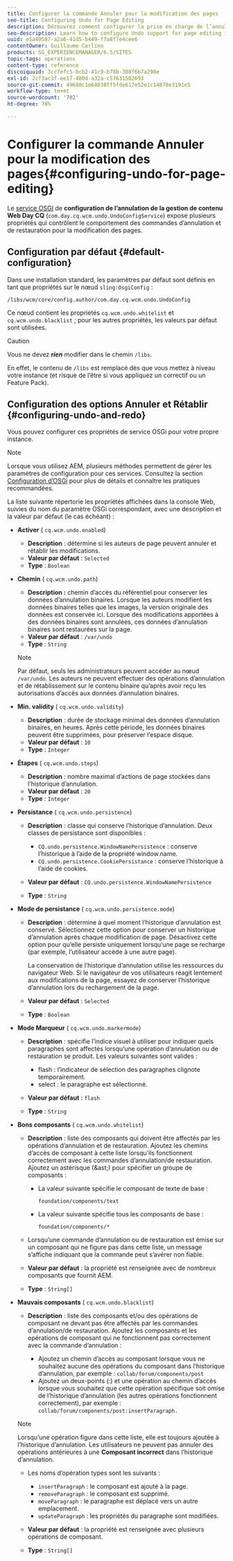 ```yaml
---
title: Configurer la commande Annuler pour la modification des pages
seo-title: Configuring Undo for Page Editing
description: Découvrez comment configurer la prise en charge de l’annulation pour la modification de pages dans AEM.
seo-description: Learn how to configure Undo support for page editing in AEM.
uuid: e5a49587-a2a6-41d5-b449-f7a8f7e4cee6
contentOwner: Guillaume Carlino
products: SG_EXPERIENCEMANAGER/6.5/SITES
topic-tags: operations
content-type: reference
discoiquuid: 3cc7efc5-bcb2-41c9-b78b-308f6b7a298e
exl-id: 2cf3ac3f-ee17-480d-a32a-c57631502693
source-git-commit: 49688c1e64038ff5fde617e52e1c14878e3191e5
workflow-type: tm+mt
source-wordcount: '702'
ht-degree: 78%

---
```


# Configurer la commande Annuler pour la modification des pages{#configuring-undo-for-page-editing}

Le [service OSGI](/help/sites-deploying/configuring-osgi.md) de **configuration de l’annulation de la gestion de contenu Web Day CQ** (`com.day.cq.wcm.undo.UndoConfigService`) expose plusieurs propriétés qui contrôlent le comportement des commandes d’annulation et de restauration pour la modification des pages.

## Configuration par défaut {#default-configuration}

Dans une installation standard, les paramètres par défaut sont définis en tant que propriétés sur le nœud `sling:OsgiConfig` :

`/libs/wcm/core/config.author/com.day.cq.wcm.undo.UndoConfig`

Ce nœud contient les propriétés `cq.wcm.undo.whitelist` et `cq.wcm.undo.blacklist` ; pour les autres propriétés, les valeurs par défaut sont utilisées.

>[!CAUTION]
>
>Vous ne devez ***rien*** modifier dans le chemin `/libs`.
>
>En effet, le contenu de `/libs` est remplacé dès que vous mettez à niveau votre instance (et risque de l’être si vous appliquez un correctif ou un Feature Pack).

## Configuration des options Annuler et Rétablir {#configuring-undo-and-redo}

Vous pouvez configurer ces propriétés de service OSGi pour votre propre instance.

>[!NOTE]
>
>Lorsque vous utilisez AEM, plusieurs méthodes permettent de gérer les paramètres de configuration pour ces services. Consultez la section [Configuration d’OSGi](/help/sites-deploying/configuring-osgi.md) pour plus de détails et connaître les pratiques recommandées.

La liste suivante répertorie les propriétés affichées dans la console Web, suivies du nom du paramètre OSGi correspondant, avec une description et la valeur par défaut (le cas échéant) :

* **Activer**
( `cq.wcm.undo.enabled`)

   * **Description** : détermine si les auteurs de page peuvent annuler et rétablir les modifications.
   * **Valeur par défaut** : `Selected`
   * **Type** : `Boolean`

* **Chemin**
( `cq.wcm.undo.path`)

   * **Description :** chemin d’accès du référentiel pour conserver les données d’annulation binaires. Lorsque les auteurs modifient les données binaires telles que les images, la version originale des données est conservée ici. Lorsque des modifications apportées à des données binaires sont annulées, ces données d’annulation binaires sont restaurées sur la page.
   * **Valeur par défaut** : `/var/undo`
   * **Type** : `String`

  >[!NOTE]
  >
  >Par défaut, seuls les administrateurs peuvent accéder au nœud `/var/undo`. Les auteurs ne peuvent effectuer des opérations d’annulation et de rétablissement sur le contenu binaire qu’après avoir reçu les autorisations d’accès aux données d’annulation binaires.

* **Min. validity**
( `cq.wcm.undo.validity`)

   * **Description** : durée de stockage minimal des données d’annulation binaires, en heures. Après cette période, les données binaires peuvent être supprimées, pour préserver l’espace disque.
   * **Valeur par défaut** : `10`
   * **Type** : `Integer`

* **Étapes**
( `cq.wcm.undo.steps`)

   * **Description** : nombre maximal d’actions de page stockées dans l’historique d’annulation.
   * **Valeur par défaut** : `20`
   * **Type** : `Integer`

* **Persistance**
( `cq.wcm.undo.persistence`)

   * **Description** : classe qui conserve l’historique d’annulation. Deux classes de persistance sont disponibles :

      * `CQ.undo.persistence.WindowNamePersistence` : conserve l’historique à l’aide de la propriété window.name.
      * `CQ.undo.persistence.CookiePersistance` : conserve l’historique à l’aide de cookies.

   * **Valeur par défaut** : `CQ.undo.persistence.WindowNamePersistence`
   * **Type** : `String`

* **Mode de persistance**
( `cq.wcm.undo.persistence.mode`)

   * **Description** : détermine à quel moment l’historique d’annulation est conservé. Sélectionnez cette option pour conserver un historique d’annulation après chaque modification de page. Désactivez cette option pour qu’elle persiste uniquement lorsqu’une page se recharge (par exemple, l’utilisateur accède à une autre page).

     La conservation de l’historique d’annulation utilise les ressources du navigateur Web. Si le navigateur de vos utilisateurs réagit lentement aux modifications de la page, essayez de conserver l’historique d’annulation lors du rechargement de la page.

   * **Valeur par défaut** : `Selected`
   * **Type** : `Boolean`

* **Mode Marqueur**
( `cq.wcm.undo.markermode`)

   * **Description** : spécifie l’indice visuel à utiliser pour indiquer quels paragraphes sont affectés lorsqu’une opération d’annulation ou de restauration se produit. Les valeurs suivantes sont valides :

      * flash : l’indicateur de sélection des paragraphes clignote temporairement.
      * select : le paragraphe est sélectionné.

   * **Valeur par défaut** : `flash`
   * **Type** : `String`

* **Bons composants**
( `cq.wcm.undo.whitelist`)

   * **Description** : liste des composants qui doivent être affectés par les opérations d’annulation et de restauration. Ajoutez les chemins d’accès de composant à cette liste lorsqu’ils fonctionnent correctement avec les commandes d’annulation/de restauration. Ajoutez un astérisque (&amp;ast;) pour spécifier un groupe de composants :

      * La valeur suivante spécifie le composant de texte de base :

        `foundation/components/text`

      * La valeur suivante spécifie tous les composants de base :

        `foundation/components/*`

   * Lorsqu’une commande d’annulation ou de restauration est émise sur un composant qui ne figure pas dans cette liste, un message s’affiche indiquant que la commande peut s’avérer non fiable.

   * **Valeur par défaut** : la propriété est renseignée avec de nombreux composants que fournit AEM.
   * **Type** : `String[]`

* **Mauvais composants**
( `cq.wcm.undo.blacklist`)

   * **Description** : liste des composants et/ou des opérations de composant ne devant pas être affectés par les commandes d’annulation/de restauration. Ajoutez les composants et les opérations de composant qui ne fonctionnent pas correctement avec la commande d’annulation :

      * Ajoutez un chemin d’accès au composant lorsque vous ne souhaitez aucune des opérations du composant dans l’historique d’annulation, par exemple : `collab/forum/components/post`
      * Ajoutez un deux-points (:) et une opération au chemin d’accès lorsque vous souhaitez que cette opération spécifique soit omise de l’historique d’annulation (les autres opérations fonctionnent correctement), par exemple : `collab/forum/components/post:insertParagraph.`

  >[!NOTE]
  >
  >Lorsqu’une opération figure dans cette liste, elle est toujours ajoutée à l’historique d’annulation. Les utilisateurs ne peuvent pas annuler des opérations antérieures à une **Composant incorrect** dans l’historique d’annulation.

   * Les noms d’opération types sont les suivants :

      * `insertParagraph` : le composant est ajouté à la page.
      * `removeParagraph` : le composant est supprimé.
      * `moveParagraph` : le paragraphe est déplacé vers un autre emplacement.
      * `updateParagraph` : les propriétés du paragraphe sont modifiées.

   * **Valeur par défaut** : la propriété est renseignée avec plusieurs opérations de composant.
   * **Type** : `String[]`
